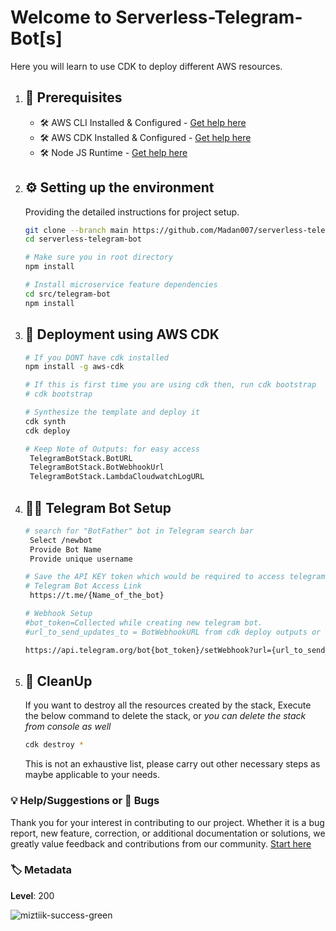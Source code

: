# Welcome to Serverless-Telegram-Bot[s]

Here you will learn to use CDK to deploy different AWS resources.

1. ## 🧰 Prerequisites

   - 🛠 AWS CLI Installed & Configured - [Get help here](https://youtu.be/TPyyfmQte0U)
   - 🛠 AWS CDK Installed & Configured - [Get help here](https://www.youtube.com/watch?v=MKwxpszw0Rc)
   - 🛠 Node JS Runtime - [Get help here](https://www.youtube.com/watch?v=TQks1p7xjdI)

1. ## ⚙️ Setting up the environment

   Providing the detailed instructions for project setup.

   ```bash
   git clone --branch main https://github.com/Madan007/serverless-telegram-bot.git
   cd serverless-telegram-bot

   # Make sure you in root directory
   npm install

   # Install microservice feature dependencies
   cd src/telegram-bot
   npm install
   ```

1. ## 🚀 Deployment using AWS CDK

   ```bash
   # If you DONT have cdk installed
   npm install -g aws-cdk

   # If this is first time you are using cdk then, run cdk bootstrap
   # cdk bootstrap

   # Synthesize the template and deploy it
   cdk synth
   cdk deploy

   # Keep Note of Outputs: for easy access
    TelegramBotStack.BotURL
    TelegramBotStack.BotWebhookUrl
    TelegramBotStack.LambdaCloudwatchLogURL
   ```

1. ## 👷🏾 Telegram Bot Setup

   ```bash
   # search for "BotFather" bot in Telegram search bar
    Select /newbot
    Provide Bot Name
    Provide unique username

   # Save the API KEY token which would be required to access telegram APIs
   # Telegram Bot Access Link
    https://t.me/{Name_of_the_bot}

   # Webhook Setup
   #bot_token=Collected while creating new telegram bot.
   #url_to_send_updates_to = BotWebhookURL from cdk deploy outputs or from AWS Api Gateway wekbook endpoint link.

   https://api.telegram.org/bot{bot_token}/setWebhook?url={url_to_send_updates_to}

   ```

1. ## 🧹 CleanUp

   If you want to destroy all the resources created by the stack, Execute the below command to delete the stack, or _you can delete the stack from console as well_

   ```bash
   cdk destroy *
   ```

   This is not an exhaustive list, please carry out other necessary steps as maybe applicable to your needs.

### 💡 Help/Suggestions or 🐛 Bugs

Thank you for your interest in contributing to our project. Whether it is a bug report, new feature, correction, or additional documentation or solutions, we greatly value feedback and contributions from our community. [Start here][200]

### 🏷️ Metadata

**Level**: 200

![miztiik-success-green](https://img.shields.io/badge/miztiik-cdk-success-green)

[200]: https://github.com/Madan007/serverless-telegram-bot/issues
